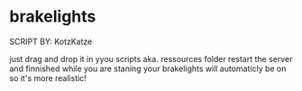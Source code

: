 # brakelights
SCRIPT BY:
KotzKatze

just drag and drop it in yyou scripts aka. ressources folder restart the server and finnished
while you are staning your brakelights will automaticly be on so it's more realistic!
